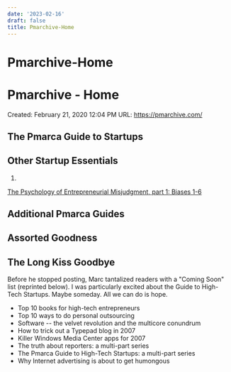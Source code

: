 ```yaml
---
date: '2023-02-16'
draft: false
title: Pmarchive-Home
---
```


# Pmarchive-Home

# Pmarchive - Home
Created: February 21, 2020 12:04 PM
URL: https://pmarchive.com/
## The Pmarca Guide to Startups
## Other Startup Essentials
1.
[The Psychology of Entrepreneurial Misjudgment, part 1: Biases 1-6](https://pmarchive.com/psychology_of_entrepreneurial_misjudgment.html)
## Additional Pmarca Guides
## Assorted Goodness
## The Long Kiss Goodbye
Before he stopped posting, Marc tantalized readers with a "Coming Soon" list (reprinted below).
I was particularly excited about the Guide to High-Tech Startups.
Maybe someday.
All we can do is hope.
- Top 10 books for high-tech entrepreneurs
- Top 10 ways to do personal outsourcing
- Software -- the velvet revolution and the multicore conundrum
- How to trick out a Typepad blog in 2007
- Killer Windows Media Center apps for 2007
- The truth about reporters: a multi-part series
- The Pmarca Guide to High-Tech Startups: a multi-part series
- Why Internet advertising is about to get humongous
